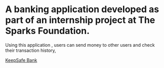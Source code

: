 # A banking application developed as part of an internship project at The Sparks Foundation.
Using this application , users can send money to other users and check their transaction history,

 [KeepSafe Bank](https://debashishboruah.github.io/Keepsafe-Bank-new)
